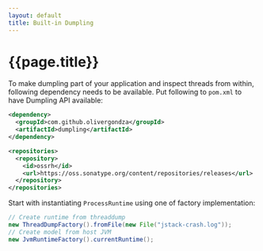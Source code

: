 ```yaml
---
layout: default
title: Built-in Dumpling
---
```


# {{page.title}}

To make dumpling part of your application and inspect threads from within, following dependency needs to be available. Put following to `pom.xml` to have Dumpling API available:

```xml
<dependency>
  <groupId>com.github.olivergondza</groupId>
  <artifactId>dumpling</artifactId>
</dependency>
```

```xml
<repositories>
  <repository>
    <id>ossrh</id>
    <url>https://oss.sonatype.org/content/repositories/releases</url>
  </repository>
</repositories>
```

Start with instantiating `ProcessRuntime` using one of factory implementation:

```java
// Create runtime from threaddump
new ThreadDumpFactory().fromFile(new File("jstack-crash.log"));
// Create model from host JVM
new JvmRuntimeFactory().currentRuntime();
```
